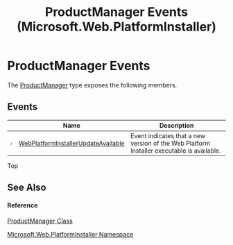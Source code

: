 ﻿---
title: ProductManager Events (Microsoft.Web.PlatformInstaller)
TOCTitle: ProductManager Events
ms:assetid: Events.T:Microsoft.Web.PlatformInstaller.ProductManager
ms:mtpsurl: https://msdn.microsoft.com/en-us/library/microsoft.web.platforminstaller.productmanager_events(v=VS.90)
ms:contentKeyID: 22049690
ms.date: 05/02/2012
mtps_version: v=VS.90
---

# ProductManager Events

The [ProductManager](productmanager-class-microsoft-web-platforminstaller.md) type exposes the following members.

## Events

<table>
<thead>
<tr class="header">
<th> </th>
<th>Name</th>
<th>Description</th>
</tr>
</thead>
<tbody>
<tr class="odd">
<td><img src="images/Ff728249.pubevent(en-us,VS.90).gif" title="Public event" alt="Public event" /></td>
<td><a href="productmanager-webplatforminstallerupdateavailable-event-microsoft-web-platforminstaller.md">WebPlatformInstallerUpdateAvailable</a></td>
<td>Event indicates that a new version of the Web Platform Installer executable is available.</td>
</tr>
</tbody>
</table>


Top

## See Also

#### Reference

[ProductManager Class](productmanager-class-microsoft-web-platforminstaller.md)

[Microsoft.Web.PlatformInstaller Namespace](microsoft-web-platforminstaller-namespace.md)

